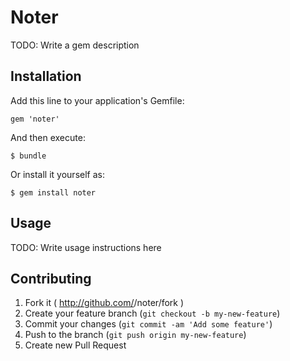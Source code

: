 # Noter

TODO: Write a gem description

## Installation

Add this line to your application's Gemfile:

    gem 'noter'

And then execute:

    $ bundle

Or install it yourself as:

    $ gem install noter

## Usage

TODO: Write usage instructions here

## Contributing

1. Fork it ( http://github.com/<my-github-username>/noter/fork )
2. Create your feature branch (`git checkout -b my-new-feature`)
3. Commit your changes (`git commit -am 'Add some feature'`)
4. Push to the branch (`git push origin my-new-feature`)
5. Create new Pull Request
